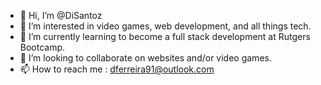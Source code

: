 - 👋 Hi, I’m @DiSantoz
- 👀 I’m interested in video games, web development, and all things tech. 
- 🌱 I’m currently learning to become a full stack development at Rutgers Bootcamp. 
- 💞️ I’m looking to collaborate on websites and/or video games.  
- 📫 How to reach me : dferreira91@outlook.com

<!---
DiSantoz/DiSantoz is a ✨ special ✨ repository because its `README.md` (this file) appears on your GitHub profile.
You can click the Preview link to take a look at your changes.
--->
